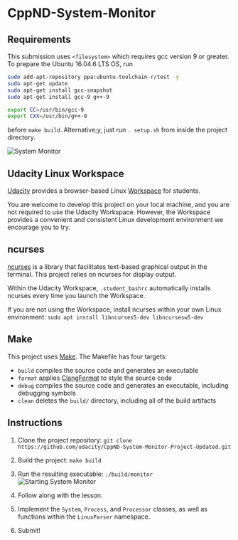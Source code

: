 # CppND-System-Monitor

## Requirements

This submission uses `<filesystem>` which requires gcc version 9 or greater. To prepare the Ubuntu 16.04.6 LTS OS, run

```bash
sudo add-apt-repository ppa:ubuntu-toolchain-r/test -y
sudo apt-get update
sudo apt-get install gcc-snapshot
sudo apt-get install gcc-9 g++-9

export CC=/usr/bin/gcc-9
export CXX=/usr/bin/g++-9
```

before `make build`. Alternative;y, just run `. setup.sh` from inside the project directory.

![System Monitor](images/monitor.png)

## Udacity Linux Workspace

[Udacity](https://www.udacity.com/) provides a browser-based
Linux [Workspace](https://engineering.udacity.com/creating-a-gpu-enhanced-virtual-desktop-for-udacity-497bdd91a505) for
students.

You are welcome to develop this project on your local machine, and you are not required to use the Udacity Workspace.
However, the Workspace provides a convenient and consistent Linux development environment we encourage you to try.

## ncurses

[ncurses](https://www.gnu.org/software/ncurses/) is a library that facilitates text-based graphical output in the
terminal. This project relies on ncurses for display output.

Within the Udacity Workspace, `.student_bashrc` automatically installs ncurses every time you launch the Workspace.

If you are not using the Workspace, install ncurses within your own Linux environment: `sudo apt install libncurses5-dev libncursesw5-dev`

## Make
This project uses [Make](https://www.gnu.org/software/make/). The Makefile has four targets:
* `build` compiles the source code and generates an executable
* `format` applies [ClangFormat](https://clang.llvm.org/docs/ClangFormat.html) to style the source code
* `debug` compiles the source code and generates an executable, including debugging symbols
* `clean` deletes the `build/` directory, including all of the build artifacts

## Instructions

1. Clone the project repository: `git clone https://github.com/udacity/CppND-System-Monitor-Project-Updated.git`

2. Build the project: `make build`

3. Run the resulting executable: `./build/monitor`
![Starting System Monitor](images/starting_monitor.png)

4. Follow along with the lesson.

5. Implement the `System`, `Process`, and `Processor` classes, as well as functions within the `LinuxParser` namespace.

6. Submit!